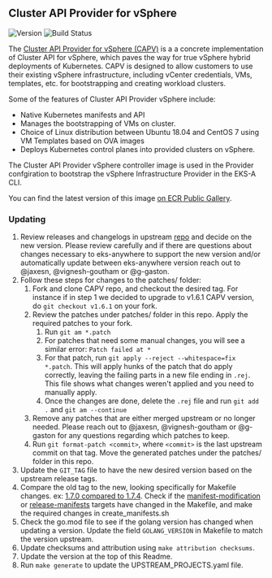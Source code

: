 ## **Cluster API Provider for vSphere**
![Version](https://img.shields.io/badge/version-v1.10.2-blue)
![Build Status](https://codebuild.us-west-2.amazonaws.com/badges?uuid=eyJlbmNyeXB0ZWREYXRhIjoiYm85WnJ4aDc2ZXhhVUxOWHJuUFJwN3FlQmE2L1Q4b2ZzNG91OVpjNVNGM1ZvbVBEUUM2bkdER3N5eVNrWTBKS2VSSW9Oa051aFVWS1dzVVlTOHBBZ0NRPSIsIml2UGFyYW1ldGVyU3BlYyI6IlEwOWNtd0llNXdjUGRvQWkiLCJtYXRlcmlhbFNldFNlcmlhbCI6MX0%3D&branch=main)

The [Cluster API Provider for vSphere (CAPV)](https://github.com/kubernetes-sigs/cluster-api-provider-vsphere) is a a concrete implementation of Cluster API for vSphere, which paves the way for true vSphere hybrid deployments of Kubernetes. CAPV is designed to allow customers to use their existing vSphere infrastructure, including vCenter credentials, VMs, templates, etc. for bootstrapping and creating workload clusters.

Some of the features of Cluster API Provider vSphere include:
* Native Kubernetes manifests and API
* Manages the bootstrapping of VMs on cluster.
* Choice of Linux distribution between Ubuntu 18.04 and CentOS 7 using VM Templates based on OVA images
* Deploys Kubernetes control planes into provided clusters on vSphere.

The Cluster API Provider vSphere controller image is used in the Provider confgiration to bootstrap the vSphere Infrastructure Provider in the EKS-A CLI.

You can find the latest version of this image [on ECR Public Gallery](https://gallery.ecr.aws/eks-anywhere/kubernetes-sigs/cluster-api-provider-vsphere/release/manager).

### Updating

1. Review releases and changelogs in upstream [repo](https://github.com/kubernetes-sigs/cluster-api-provider-vsphere) and decide on the new version.
   Please review carefully and if there are questions about changes necessary to eks-anywhere to support the new version
   and/or automatically update between eks-anywhere version reach out to @jaxesn, @vignesh-goutham or @g-gaston.
1. Follow these steps for changes to the patches/ folder:
   1. Fork and clone CAPV repo, and checkout the desired tag. For instance if in step 1 we decided to upgrade to v1.6.1 CAPV version, do `git checkout v1.6.1`
   on your fork.
   1. Review the patches under patches/ folder in this repo. Apply the required patches to your fork. 
      1. Run `git am *.patch`
      1. For patches that need some manual changes, you will see a similar error: `Patch failed at *`
      1. For that patch, run `git apply --reject --whitespace=fix *.patch`. This will apply hunks of the patch that do apply correctly, leaving
      the failing parts in a new file ending in `.rej`. This file shows what changes weren't applied and you need to manually apply.
      1. Once the changes are done, delete the `.rej` file and run `git add .` and `git am --continue`
   1. Remove any patches that are either merged upstream or no longer needed. Please reach out to @jaxesn, @vignesh-goutham or @g-gaston for any questions regarding which patches to keep.
   1. Run `git format-patch <commit>`, where `<commit>` is the last upstream commit on that tag. Move the generated patches under the patches/ folder in this repo.
1. Update the `GIT_TAG` file to have the new desired version based on the upstream release tags.
1. Compare the old tag to the new, looking specifically for Makefile changes.
   ex: [1.7.0 compared to 1.7.4](https://github.com/kubernetes-sigs/cluster-api-provider-vsphere/compare/v1.7.0...v1.10.2). Check if the [manifest-modification](https://github.com/kubernetes-sigs/cluster-api-provider-vsphere/blob/27368586949f746c6830a47dc2439cd5ebe57dd2/Makefile#L568) or [release-manifests](https://github.com/kubernetes-sigs/cluster-api-provider-vsphere/blob/27368586949f746c6830a47dc2439cd5ebe57dd2/Makefile#L577C9-L577C26)
   targets have changed in the Makefile, and make the required changes in create_manifests.sh
1. Check the go.mod file to see if the golang version has changed when updating a version. Update the field `GOLANG_VERSION` in
   Makefile to match the version upstream.
1. Update checksums and attribution using `make attribution checksums`.
1. Update the version at the top of this Readme.
1. Run `make generate` to update the UPSTREAM_PROJECTS.yaml file.
